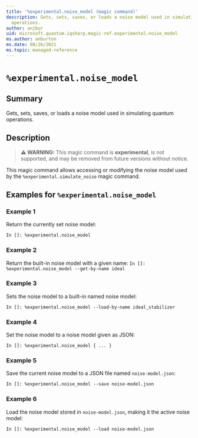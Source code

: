 ```yaml
---
title: '%experimental.noise_model (magic command)'
description: Gets, sets, saves, or loads a noise model used in simulating quantum
  operations.
author: anjbur
uid: microsoft.quantum.iqsharp.magic-ref.experimental.noise_model
ms.author: anburton
ms.date: 08/26/2021
ms.topic: managed-reference
---
```


<!--
    NB: This file has been automatically generated from Microsoft.Quantum.IQSharp.Kernel.dll,
        please do not manually edit it.

    [DEBUG] JSON source:
        {"Name": "%experimental.noise_model", "Documentation": {"Summary": "Gets, sets, saves, or loads a noise model used in simulating quantum operations.", "Full": null, "Description": "\r\n> **\u26a0 WARNING:** This magic command is **experimental**,\r\n> is not supported, and may be removed from future versions without notice.\r\n\r\nThis magic command allows accessing or modifying the noise model used by\r\nthe `%experimental.simulate_noise` magic command.\r\n                ", "Remarks": null, "Examples": ["\r\nReturn the currently set noise model:\r\n```\r\nIn []: %experimental.noise_model\r\n```\r\n                    ", "\r\n                        Return the built-in noise model with a given name:\r\n                        ```\r\n                        In []: %experimental.noise_model --get-by-name ideal\r\n                        ```\r\n                    ", "\r\nSets the noise model to a built-in named noise model:\r\n```\r\nIn []: %experimental.noise_model --load-by-name ideal_stabilizer\r\n```\r\n                    ", "\r\nSet the noise model to a noise model given as JSON:\r\n```\r\nIn []: %experimental.noise_model { ... }\r\n```\r\n                    ", "\r\nSave the current noise model to a JSON file named\r\n`noise-model.json`:\r\n```\r\nIn []: %experimental.noise_model --save noise-model.json\r\n```\r\n                    ", "\r\nLoad the noise model stored in `noise-model.json`,\r\nmaking it the active noise model:\r\n```\r\nIn []: %experimental.noise_model --load noise-model.json\r\n```\r\n                    "], "SeeAlso": null}, "AssemblyName": "Microsoft.Quantum.IQSharp.Kernel"}
-->

# `%experimental.noise_model`

## Summary

Gets, sets, saves, or loads a noise model used in simulating quantum operations.

## Description

> **⚠ WARNING:** This magic command is **experimental**,
> is not supported, and may be removed from future versions without notice.

This magic command allows accessing or modifying the noise model used by
the `%experimental.simulate_noise` magic command.

## Examples for `%experimental.noise_model`

### Example 1

Return the currently set noise model:
```
In []: %experimental.noise_model
```

### Example 2

Return the built-in noise model with a given name:
                        ```
                        In []: %experimental.noise_model --get-by-name ideal
                        ```

### Example 3

Sets the noise model to a built-in named noise model:
```
In []: %experimental.noise_model --load-by-name ideal_stabilizer
```

### Example 4

Set the noise model to a noise model given as JSON:
```
In []: %experimental.noise_model { ... }
```

### Example 5

Save the current noise model to a JSON file named
`noise-model.json`:
```
In []: %experimental.noise_model --save noise-model.json
```

### Example 6

Load the noise model stored in `noise-model.json`,
making it the active noise model:
```
In []: %experimental.noise_model --load noise-model.json
```

